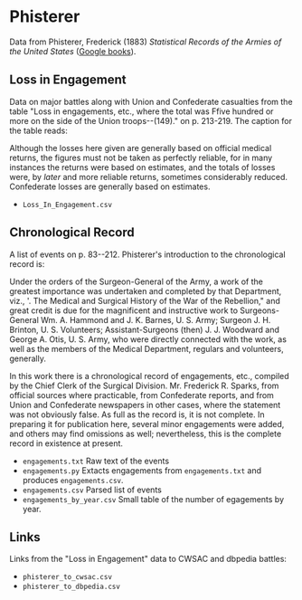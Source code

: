 # Phisterer

Data from Phisterer, Frederick (1883) *Statistical Records of the Armies of the United States* ([Google books](http://books.google.com/books?id=cVNHr_nnLlYC)).


## Loss in Engagement

Data on major battles along with Union and Confederate casualties from the table "Loss in engagements, etc., where the total was Ffive hundred or more on the side of the Union troops--(149)." on p. 213-219. The caption for the table reads:

   Although the losses here given are generally based on official medical returns, the figures must not be taken
   as perfectly reliable, for in many instances the returns were based on estimates, and the totals of losses were,
   by *later* and more reliable returns, sometimes considerably reduced. Confederate losses are generally based on estimates.

- `Loss_In_Engagement.csv`

## Chronological Record

A list of events on p. 83--212.  Phisterer's introduction to the chronological record is:

   Under the orders of the Surgeon-General of the Army, a work of the greatest importance was undertaken and completed by that Department, viz., '. The Medical and Surgical History of the War of the Rebellion," and great credit is due for the magnificent and instructive work to Surgeons-General Wm. A. Hammond and J. K. Barnes, U. S. Army; Surgeon J. H. Brinton, U. S. Volunteers; Assistant-Surgeons (then) J. J. Woodward and George A. Otis, U. S. Army, who were directly connected with the work, as well as the members of the Medical Department, regulars and volunteers, generally.
   
   In this work there is a chronological record of engagements, etc., compiled by the Chief Clerk of the Surgical Division. Mr. Frederick R. Sparks, from official sources where practicable, from Confederate reports, and from Union and Confederate newspapers in other cases, where the statement was not obviously false. As full as the record is, it is not complete. In preparing it for publication here, several minor engagements were added, and others may find omissions as well; nevertheless, this is the complete record in existence at present.

- `engagements.txt` Raw text of the events
- `engagements.py` Extacts engagements from `engagements.txt` and produces `engagements.csv`.
- `engagements.csv` Parsed list of events
- `engagements_by_year.csv` Small table of the number of egagements by year.

## Links

Links from the "Loss in Engagement" data to CWSAC and dbpedia battles:

- `phisterer_to_cwsac.csv`
- `phisterer_to_dbpedia.csv`
